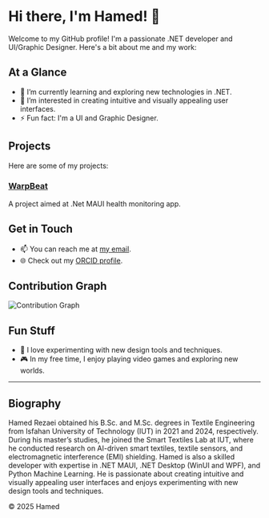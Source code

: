 # Hi there, I'm Hamed! 👋

Welcome to my GitHub profile! I'm a passionate .NET developer and UI/Graphic Designer. Here's a bit about me and my work:

## At a Glance
- 🌱 I’m currently learning and exploring new technologies in .NET.
- 👀 I’m interested in creating intuitive and visually appealing user interfaces.
- ⚡ Fun fact: I'm a UI and Graphic Designer.

## Projects
Here are some of my projects:

### [WarpBeat](https://github.com/himoN7/WarpBeat)
A project aimed at .Net MAUI health monitoring app.

## Get in Touch
- 📫 You can reach me at [my email](mailto:himpire@outlook.com).
- 🌐 Check out my [ORCID profile](https://orcid.org/0000-0003-1051-3080).

## Contribution Graph
![Contribution Graph](https://github.com/himoN7/himoN7/blob/main/contribution-graph.png)

## Fun Stuff
- 🎨 I love experimenting with new design tools and techniques.
- 🎮 In my free time, I enjoy playing video games and exploring new worlds.

---

## Biography
Hamed Rezaei obtained his B.Sc. and M.Sc. degrees in Textile Engineering from Isfahan University of Technology (IUT) in 2021 and 2024, respectively. During his master’s studies, he joined the Smart Textiles Lab at IUT, where he conducted research on AI-driven smart textiles, textile sensors, and electromagnetic interference (EMI) shielding. Hamed is also a skilled developer with expertise in .NET MAUI, .NET Desktop (WinUI and WPF), and Python Machine Learning. He is passionate about creating intuitive and visually appealing user interfaces and enjoys experimenting with new design tools and techniques.

© 2025 Hamed
